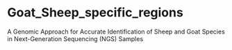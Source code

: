 # Goat_Sheep_specific_regions
 A Genomic Approach for Accurate Identification of Sheep and Goat Species in Next-Generation Sequencing (NGS) Samples

